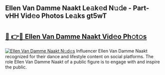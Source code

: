 ## Ellen Van Damme Naakt Le𝚊k𝚎d N𝚞𝚍e - Part-vHH Vid𝚎o Photos Le𝚊ks gt5wT

# <h2><a href="http://fb7i3rg.evod.top/?m=Ellen+Van+Damme+Naakt">🔗 👉🔴 Ellen Van Damme Naakt Vid𝚎o Ph𝚘t𝚘s</a></h2>

[![Ellen Van Damme Naakt N𝚞d𝚎s](https://i.imgur.com/8V9OHl7.gif)](http://fb7i3rg.evod.top/?m=Ellen+Van+Damme+Naakt)
Influencer Ellen Van Damme Naakt recognized for their dance and lifestyle content on social platforms. The role Ellen Van Damme Naakt of a public figure is to engage with and inspire the public. 
